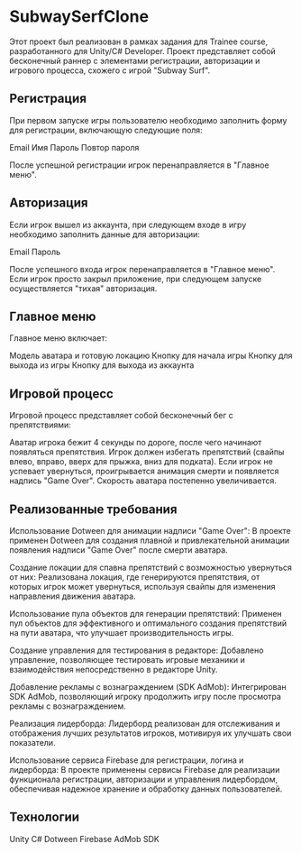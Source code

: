 # SubwaySerfClone
Этот проект был реализован в рамках задания для Trainee course, разработанного для Unity/C# Developer. Проект представляет собой бесконечный раннер с элементами регистрации, авторизации и игрового процесса, схожего с игрой "Subway Surf".

## Регистрация
При первом запуске игры пользователю необходимо заполнить форму для регистрации, включающую следующие поля:

Email
Имя
Пароль
Повтор пароля

После успешной регистрации игрок перенаправляется в "Главное меню".

## Авторизация
Если игрок вышел из аккаунта, при следующем входе в игру необходимо заполнить данные для авторизации:

Email
Пароль

После успешного входа игрок перенаправляется в "Главное меню". Если игрок просто закрыл приложение, при следующем запуске осуществляется "тихая" авторизация.

## Главное меню
Главное меню включает:

Модель аватара и готовую локацию
Кнопку для начала игры
Кнопку для выхода из игры
Кнопку для выхода из аккаунта

## Игровой процесс
Игровой процесс представляет собой бесконечный бег с препятствиями:

Аватар игрока бежит 4 секунды по дороге, после чего начинают появляться препятствия.
Игрок должен избегать препятствий (свайпы влево, вправо, вверх для прыжка, вниз для подката).
Если игрок не успевает увернуться, проигрывается анимация смерти и появляется надпись "Game Over".
Скорость аватара постепенно увеличивается.

## Реализованные требования
Использование Dotween для анимации надписи "Game Over":
В проекте применен Dotween для создания плавной и привлекательной анимации появления надписи "Game Over" после смерти аватара.

Создание локации для спавна препятствий с возможностью увернуться от них:
Реализована локация, где генерируются препятствия, от которых игрок может увернуться, используя свайпы для изменения направления движения аватара.

Использование пула объектов для генерации препятствий:
Применен пул объектов для эффективного и оптимального создания препятствий на пути аватара, что улучшает производительность игры.

Создание управления для тестирования в редакторе:
Добавлено управление, позволяющее тестировать игровые механики и взаимодействия непосредственно в редакторе Unity.

Добавление рекламы с вознаграждением (SDK AdMob):
Интегрирован SDK AdMob, позволяющий игроку продолжить игру после просмотра рекламы с вознаграждением.

Реализация лидерборда:
Лидерборд реализован для отслеживания и отображения лучших результатов игроков, мотивируя их улучшать свои показатели.

Использование сервиса Firebase для регистрации, логина и лидерборда:
В проекте применены сервисы Firebase для реализации функционала регистрации, авторизации и управления лидербордом, обеспечивая надежное хранение и обработку данных пользователей.

## Технологии
Unity
C#
Dotween
Firebase
AdMob SDK
